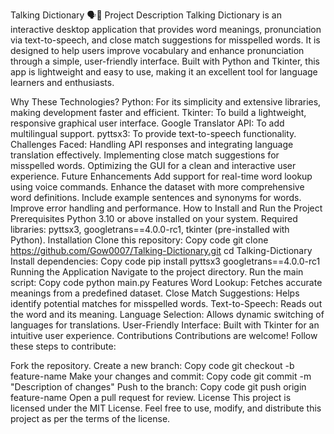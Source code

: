 Talking Dictionary 🗣️📖
Project Description
Talking Dictionary is an interactive desktop application that provides word meanings, pronunciation via text-to-speech, and close match suggestions for misspelled words. It is designed to help users improve vocabulary and enhance pronunciation through a simple, user-friendly interface. Built with Python and Tkinter, this app is lightweight and easy to use, making it an excellent tool for language learners and enthusiasts.

Why These Technologies?
Python: For its simplicity and extensive libraries, making development faster and efficient.
Tkinter: To build a lightweight, responsive graphical user interface.
Google Translator API: To add multilingual support.
pyttsx3: To provide text-to-speech functionality.
Challenges Faced:
Handling API responses and integrating language translation effectively.
Implementing close match suggestions for misspelled words.
Optimizing the GUI for a clean and interactive user experience.
Future Enhancements
Add support for real-time word lookup using voice commands.
Enhance the dataset with more comprehensive word definitions.
Include example sentences and synonyms for words.
Improve error handling and performance.
How to Install and Run the Project
Prerequisites
Python 3.10 or above installed on your system.
Required libraries: pyttsx3, googletrans==4.0.0-rc1, tkinter (pre-installed with Python).
Installation
Clone this repository:
Copy code
git clone https://github.com/Gow0007/Talking-Dictionary.git
cd Talking-Dictionary
Install dependencies:
Copy code
pip install pyttsx3 googletrans==4.0.0-rc1
Running the Application
Navigate to the project directory.
Run the main script:
Copy code
python main.py
Features
Word Lookup: Fetches accurate meanings from a predefined dataset.
Close Match Suggestions: Helps identify potential matches for misspelled words.
Text-to-Speech: Reads out the word and its meaning.
Language Selection: Allows dynamic switching of languages for translations.
User-Friendly Interface: Built with Tkinter for an intuitive user experience.
Contributions
Contributions are welcome! Follow these steps to contribute:

Fork the repository.
Create a new branch:
Copy code
git checkout -b feature-name
Make your changes and commit:
Copy code
git commit -m "Description of changes"
Push to the branch:
Copy code
git push origin feature-name
Open a pull request for review.
License
This project is licensed under the MIT License. Feel free to use, modify, and distribute this project as per the terms of the license.
